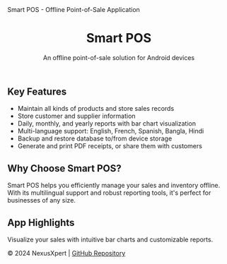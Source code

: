 <!DOCTYPE html>
<html lang="en">
<head>
    <meta charset="UTF-8">
    <meta name="viewport" content="width=device-width, initial-scale=1.0">
    Smart POS - Offline Point-of-Sale Application
</head>
<body>
    <header>
        <h1>Smart POS</h1>
        <p>An offline point-of-sale solution for Android devices</p>
    </header>
    <main>
        <section>
            <h2>Key Features</h2>
            <ul>
                <li>Maintain all kinds of products and store sales records</li>
                <li>Store customer and supplier information</li>
                <li>Daily, monthly, and yearly reports with bar chart visualization</li>
                <li>Multi-language support: English, French, Spanish, Bangla, Hindi</li>
                <li>Backup and restore database to/from device storage</li>
                <li>Generate and print PDF receipts, or share them with customers</li>
            </ul>
        </section>
        <section>
            <h2>Why Choose Smart POS?</h2>
            <p>Smart POS helps you efficiently manage your sales and inventory offline. With its multilingual support and robust reporting tools, it's perfect for businesses of any size.</p>
        </section>
        <section>
            <h2>App Highlights</h2>
            <p>Visualize your sales with intuitive bar charts and customizable reports.</p>
        </section>
    </main>
    <footer>
        <p>&copy; 2024 NexusXpert | <a href="https://github.com/NexusXpert" target="_blank">GitHub Repository</a></p>
    </footer>
</body>
</html>

